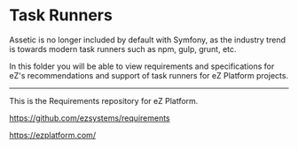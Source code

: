 # Task Runners

Assetic is no longer included by default with Symfony, as the industry trend is
towards modern task runners such as npm, gulp, grunt, etc.

In this folder you will be able to view requirements and specifications for eZ's
recommendations and support of task runners for eZ Platform projects.


---
This is the Requirements repository for eZ Platform.

https://github.com/ezsystems/requirements

https://ezplatform.com/
